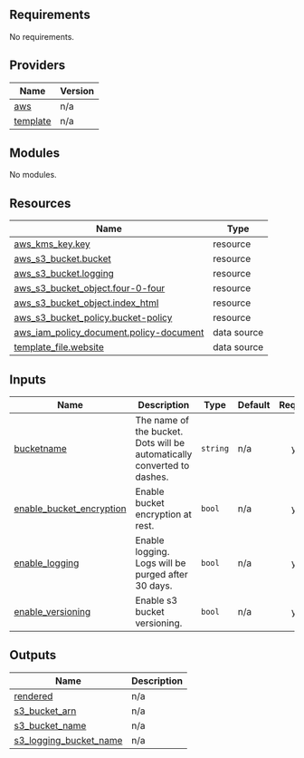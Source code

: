 ## Requirements

No requirements.

## Providers

| Name | Version |
|------|---------|
| <a name="provider_aws"></a> [aws](#provider\_aws) | n/a |
| <a name="provider_template"></a> [template](#provider\_template) | n/a |

## Modules

No modules.

## Resources

| Name | Type |
|------|------|
| [aws_kms_key.key](https://registry.terraform.io/providers/hashicorp/aws/latest/docs/resources/kms_key) | resource |
| [aws_s3_bucket.bucket](https://registry.terraform.io/providers/hashicorp/aws/latest/docs/resources/s3_bucket) | resource |
| [aws_s3_bucket.logging](https://registry.terraform.io/providers/hashicorp/aws/latest/docs/resources/s3_bucket) | resource |
| [aws_s3_bucket_object.four-0-four](https://registry.terraform.io/providers/hashicorp/aws/latest/docs/resources/s3_bucket_object) | resource |
| [aws_s3_bucket_object.index_html](https://registry.terraform.io/providers/hashicorp/aws/latest/docs/resources/s3_bucket_object) | resource |
| [aws_s3_bucket_policy.bucket-policy](https://registry.terraform.io/providers/hashicorp/aws/latest/docs/resources/s3_bucket_policy) | resource |
| [aws_iam_policy_document.policy-document](https://registry.terraform.io/providers/hashicorp/aws/latest/docs/data-sources/iam_policy_document) | data source |
| [template_file.website](https://registry.terraform.io/providers/hashicorp/template/latest/docs/data-sources/file) | data source |

## Inputs

| Name | Description | Type | Default | Required |
|------|-------------|------|---------|:--------:|
| <a name="input_bucketname"></a> [bucketname](#input\_bucketname) | The name of the bucket. Dots will be automatically converted to dashes. | `string` | n/a | yes |
| <a name="input_enable_bucket_encryption"></a> [enable\_bucket\_encryption](#input\_enable\_bucket\_encryption) | Enable bucket encryption at rest. | `bool` | n/a | yes |
| <a name="input_enable_logging"></a> [enable\_logging](#input\_enable\_logging) | Enable logging. Logs will be purged after 30 days. | `bool` | n/a | yes |
| <a name="input_enable_versioning"></a> [enable\_versioning](#input\_enable\_versioning) | Enable s3 bucket versioning. | `bool` | n/a | yes |

## Outputs

| Name | Description |
|------|-------------|
| <a name="output_rendered"></a> [rendered](#output\_rendered) | n/a |
| <a name="output_s3_bucket_arn"></a> [s3\_bucket\_arn](#output\_s3\_bucket\_arn) | n/a |
| <a name="output_s3_bucket_name"></a> [s3\_bucket\_name](#output\_s3\_bucket\_name) | n/a |
| <a name="output_s3_logging_bucket_name"></a> [s3\_logging\_bucket\_name](#output\_s3\_logging\_bucket\_name) | n/a |

